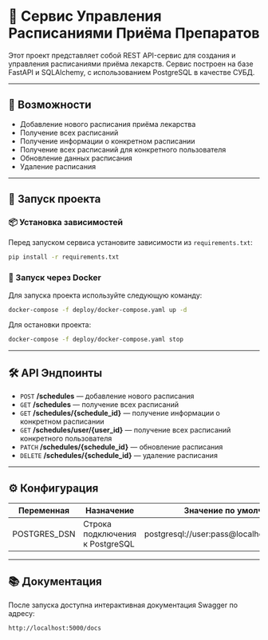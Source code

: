 
# 📅 Сервис Управления Расписаниями Приёма Препаратов

Этот проект представляет собой REST API-сервис для создания и управления расписаниями приёма лекарств. Сервис построен на базе FastAPI и SQLAlchemy, с использованием PostgreSQL в качестве СУБД.

---

## 📌 Возможности

- Добавление нового расписания приёма лекарства
- Получение всех расписаний
- Получение информации о конкретном расписании
- Получение всех расписаний для конкретного пользователя
- Обновление данных расписания
- Удаление расписания

---

## 🚀 Запуск проекта

### 📦 Установка зависимостей

Перед запуском сервиса установите зависимости из `requirements.txt`:

```bash
pip install -r requirements.txt
```

### 🐳 Запуск через Docker

Для запуска проекта используйте следующую команду:

```bash
docker-compose -f deploy/docker-compose.yaml up -d
```

Для остановки проекта:

```bash
docker-compose -f deploy/docker-compose.yaml stop
```

---

## 🛠️ API Эндпоинты

- `POST` **/schedules** — добавление нового расписания
- `GET` **/schedules** — получение всех расписаний
- `GET` **/schedules/{schedule_id}** — получение информации о конкретном расписании
- `GET` **/schedules/user/{user_id}** — получение всех расписаний конкретного пользователя
- `PATCH` **/schedules/{schedule_id}** — обновление расписания
- `DELETE` **/schedules/{schedule_id}** — удаление расписания

---

## ⚙️ Конфигурация

| Переменная    | Назначение                      | Значение по умолчанию                         |
| ------------- | ------------------------------- | --------------------------------------------- |
| POSTGRES_DSN  | Строка подключения к PostgreSQL | postgresql://user:pass@localhost:5432/schedb |

---

## 📚 Документация

После запуска доступна интерактивная документация Swagger по адресу:

```
http://localhost:5000/docs
```
